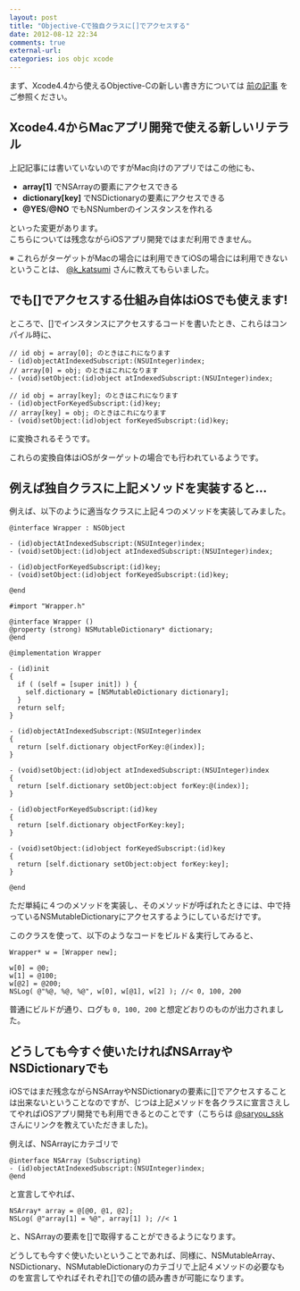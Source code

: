```yaml
---
layout: post
title: "Objective-Cで独自クラスに[]でアクセスする"
date: 2012-08-12 22:34
comments: true
external-url: 
categories: ios objc xcode
---
```


まず、Xcode4.4から使えるObjective-Cの新しい書き方については [前の記事](/2012/08/12/objc-new-statements/) をご参照ください。

## Xcode4.4からMacアプリ開発で使える新しいリテラル

上記記事には書いていないのですがMac向けのアプリではこの他にも、

* **array[1]** でNSArrayの要素にアクセスできる
* **dictionary[key]** でNSDictionaryの要素にアクセスできる
* **@YES**/**@NO** でもNSNumberのインスタンスを作れる

といった変更があります。  
こちらについては残念ながらiOSアプリ開発ではまだ利用できません。

※ これらがターゲットがMacの場合には利用できてiOSの場合には利用できないということは、 [@k_katsumi](https://twitter.com/k_katsumi) さんに教えてもらいました。

## でも[]でアクセスする仕組み自体はiOSでも使えます!

<!-- more -->

ところで、[]でインスタンスにアクセスするコードを書いたとき、これらはコンパイル時に、
``` objc
// id obj = array[0]; のときはこれになります
- (id)objectAtIndexedSubscript:(NSUInteger)index;
// array[0] = obj; のときはこれになります
- (void)setObject:(id)object atIndexedSubscript:(NSUInteger)index;

// id obj = array[key]; のときはこれになります
- (id)objectForKeyedSubscript:(id)key;
// array[key] = obj; のときはこれになります
- (void)setObject:(id)object forKeyedSubscript:(id)key;
```
に変換されるそうです。

これらの変換自体はiOSがターゲットの場合でも行われているようです。

## 例えば独自クラスに上記メソッドを実装すると...

例えば、以下のように適当なクラスに上記４つのメソッドを実装してみました。

``` objc Wrapper.h
@interface Wrapper : NSObject

- (id)objectAtIndexedSubscript:(NSUInteger)index;
- (void)setObject:(id)object atIndexedSubscript:(NSUInteger)index;

- (id)objectForKeyedSubscript:(id)key;
- (void)setObject:(id)object forKeyedSubscript:(id)key;

@end
```
``` objc Wrapper.m
#import "Wrapper.h"

@interface Wrapper ()
@property (strong) NSMutableDictionary* dictionary;
@end 

@implementation Wrapper

- (id)init
{
  if ( (self = [super init]) ) {
    self.dictionary = [NSMutableDictionary dictionary];
  }
  return self;
}

- (id)objectAtIndexedSubscript:(NSUInteger)index
{
  return [self.dictionary objectForKey:@(index)];
}

- (void)setObject:(id)object atIndexedSubscript:(NSUInteger)index
{
  return [self.dictionary setObject:object forKey:@(index)];
}

- (id)objectForKeyedSubscript:(id)key
{
  return [self.dictionary objectForKey:key];
}

- (void)setObject:(id)object forKeyedSubscript:(id)key
{
  return [self.dictionary setObject:object forKey:key];
}

@end
```

ただ単純に４つのメソッドを実装し、そのメソッドが呼ばれたときには、中で持っているNSMutableDictionaryにアクセスするようにしているだけです。

このクラスを使って、以下のようなコードをビルド＆実行してみると、
``` objc
Wrapper* w = [Wrapper new];

w[0] = @0;
w[1] = @100;
w[@2] = @200;
NSLog( @"%@, %@, %@", w[0], w[@1], w[2] ); //< 0, 100, 200
```
普通にビルドが通り、ログも `0, 100, 200` と想定どおりのものが出力されました。

## どうしても今すぐ使いたければNSArrayやNSDictionaryでも

iOSではまだ残念ながらNSArrayやNSDictionaryの要素に[]でアクセスすることは出来ないということなのですが、じつは上記メソッドを各クラスに宣言さえしてやればiOSアプリ開発でも利用できるとのことです（こちらは [@saryou_ssk](https://twitter.com/saryou_ssk) さんにリンクを教えていただきました)。

例えば、NSArrayにカテゴリで
``` objc
@interface NSArray (Subscripting)
- (id)objectAtIndexedSubscript:(NSUInteger)index;
@end 
```
と宣言してやれば、
``` objc
NSArray* array = @[@0, @1, @2];
NSLog( @"array[1] = %@", array[1] ); //< 1
```
と、NSArrayの要素を[]で取得することができるようになります。

どうしても今すぐ使いたいということであれば、同様に、NSMutableArray、NSDictionary、NSMutableDictionaryのカテゴリで上記４メソッドの必要なものを宣言してやればそれぞれ[]での値の読み書きが可能になります。

